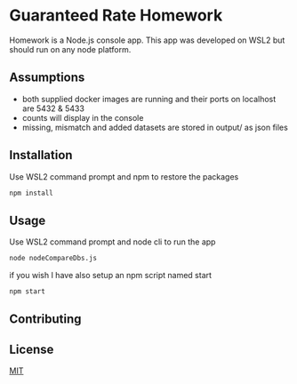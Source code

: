 # Guaranteed Rate Homework

Homework is a Node.js console app. 
This app was developed on WSL2 but should run on any node platform.

## Assumptions

- both supplied docker images are running and their ports on localhost are 5432 & 5433
- counts will display in the console
- missing, mismatch and added datasets are stored in output/ as json files

## Installation


Use WSL2 command prompt and npm to restore the packages

```bash
npm install
```

## Usage

Use WSL2 command prompt and node cli to run the app

```bash
node nodeCompareDbs.js
```
if you wish I have also setup an npm script named start
```bash
npm start
```

## Contributing

## License
[MIT](https://choosealicense.com/licenses/mit/)
